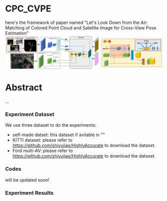 # CPC_CVPE
here's the framework of paper named "Let's Look Down from the Air: Matching of Colored Point Cloud  and Satellite Image for Cross-View Pose Estimation"
![alt text](./Framework.png)
# Abstract
...
### Experiment Dataset
We use three  dataset to do the experiments:
- self-made datset: this dataset if avilable in ""
- KITTI dataset: please refer to https://github.com/shiyujiao/HighlyAccurate to download the dataset.
- Ford multi-AV: please refer to https://github.com/shiyujiao/HighlyAccurate to download the dataset.
### Codes
will be updated soon!

### Experiment Results



